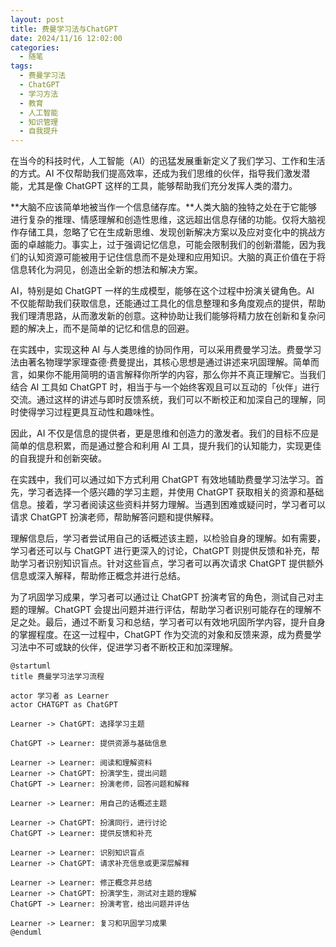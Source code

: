 ```yaml
---
layout: post
title: 费曼学习法与ChatGPT
date: 2024/11/16 12:02:00
categories:
  - 随笔
tags:
  - 费曼学习法
  - ChatGPT
  - 学习方法
  - 教育
  - 人工智能
  - 知识管理
  - 自我提升
---
```


在当今的科技时代，人工智能（AI）的迅猛发展重新定义了我们学习、工作和生活的方式。AI 不仅帮助我们提高效率，还成为我们思维的伙伴，指导我们激发潜能，尤其是像 ChatGPT 这样的工具，能够帮助我们充分发挥人类的潜力。

**大脑不应该简单地被当作一个信息储存库。**人类大脑的独特之处在于它能够进行复杂的推理、情感理解和创造性思维，这远超出信息存储的功能。仅将大脑视作存储工具，忽略了它在生成新思维、发现创新解决方案以及应对变化中的挑战方面的卓越能力。事实上，过于强调记忆信息，可能会限制我们的创新潜能，因为我们的认知资源可能被用于记住信息而不是处理和应用知识。大脑的真正价值在于将信息转化为洞见，创造出全新的想法和解决方案。

AI，特别是如 ChatGPT 一样的生成模型，能够在这个过程中扮演关键角色。AI 不仅能帮助我们获取信息，还能通过工具化的信息整理和多角度观点的提供，帮助我们理清思路，从而激发新的创意。这种协助让我们能够将精力放在创新和复杂问题的解决上，而不是简单的记忆和信息的回避。

在实践中，实现这种 AI 与人类思维的协同作用，可以采用费曼学习法。费曼学习法由著名物理学家理查德·费曼提出，其核心思想是通过讲述来巩固理解。简单而言，如果你不能用简明的语言解释你所学的内容，那么你并不真正理解它。当我们结合 AI 工具如 ChatGPT 时，相当于与一个始终客观且可以互动的「伙伴」进行交流。通过这样的讲述与即时反馈系统，我们可以不断校正和加深自己的理解，同时使得学习过程更具互动性和趣味性。

因此，AI 不仅是信息的提供者，更是思维和创造力的激发者。我们的目标不应是简单的信息积累，而是通过整合和利用 AI 工具，提升我们的认知能力，实现更佳的自我提升和创新突破。

在实践中，我们可以通过如下方式利用 ChatGPT 有效地辅助费曼学习法学习。首先，学习者选择一个感兴趣的学习主题，并使用 ChatGPT 获取相关的资源和基础信息。接着，学习者阅读这些资料并努力理解。当遇到困难或疑问时，学习者可以请求 ChatGPT 扮演老师，帮助解答问题和提供解释。

理解信息后，学习者尝试用自己的话概述该主题，以检验自身的理解。如有需要，学习者还可以与 ChatGPT 进行更深入的讨论，ChatGPT 则提供反馈和补充，帮助学习者识别知识盲点。针对这些盲点，学习者可以再次请求 ChatGPT 提供额外信息或深入解释，帮助修正概念并进行总结。

为了巩固学习成果，学习者可以通过让 ChatGPT 扮演考官的角色，测试自己对主题的理解。ChatGPT 会提出问题并进行评估，帮助学习者识别可能存在的理解不足之处。最后，通过不断复习和总结，学习者可以有效地巩固所学内容，提升自身的掌握程度。在这一过程中，ChatGPT 作为交流的对象和反馈来源，成为费曼学习法中不可或缺的伙伴，促进学习者不断校正和加深理解。

```plantuml
@startuml
title 费曼学习法学习流程

actor 学习者 as Learner
actor CHATGPT as ChatGPT

Learner -> ChatGPT: 选择学习主题

ChatGPT -> Learner: 提供资源与基础信息

Learner -> Learner: 阅读和理解资料
Learner -> ChatGPT: 扮演学生，提出问题
ChatGPT -> Learner: 扮演老师，回答问题和解释

Learner -> Learner: 用自己的话概述主题

Learner -> ChatGPT: 扮演同行，进行讨论
ChatGPT -> Learner: 提供反馈和补充

Learner -> Learner: 识别知识盲点
Learner -> ChatGPT: 请求补充信息或更深层解释

Learner -> Learner: 修正概念并总结
Learner -> ChatGPT: 扮演学生，测试对主题的理解
ChatGPT -> Learner: 扮演考官，给出问题并评估

Learner -> Learner: 复习和巩固学习成果
@enduml
```
